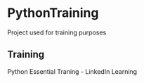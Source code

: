 # PythonTraining
Project used for training purposes

## Training
Python Essential Traning - LinkedIn Learning

